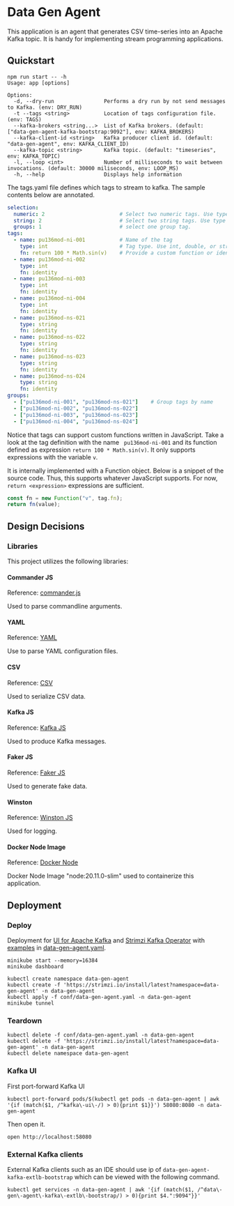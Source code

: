 # Data Gen Agent
This application is an agent that generates CSV time-series into an Apache Kafka topic. It is handy
for implementing stream programming applications.
## Quickstart
```shell
npm run start -- -h
Usage: app [options]

Options:
  -d, --dry-run                Performs a dry run by not send messages to Kafka. (env: DRY_RUN)
  -t --tags <string>           Location of tags configuration file. (env: TAGS)
  --kafka-brokers <string...>  List of Kafka brokers. (default: ["data-gen-agent-kafka-bootstrap:9092"], env: KAFKA_BROKERS)
  --kafka-client-id <string>   Kafka producer client id. (default: "data-gen-agent", env: KAFKA_CLIENT_ID)
  --kafka-topic <string>       Kafka topic. (default: "timeseries", env: KAFKA_TOPIC)
  -l, --loop <int>             Number of milliseconds to wait between invocations. (default: 30000 miliseconds, env: LOOP_MS)
  -h, --help                   Displays help information
```

The tags.yaml file defines which tags to stream to kafka.
The sample contents below are annotated.
```yaml
selection:
  numeric: 2                        # Select two numeric tags. Use type string or double.
  string: 2                         # Select two string tags. Use type string.
  groups: 1                         # select one group tag.
tags:
  - name: pu136mod-ni-001           # Name of the tag
    type: int                       # Tag type. Use int, double, or string.
    fn: return 100 * Math.sin(v)    # Provide a custom function or identity.
  - name: pu136mod-ni-002
    type: int
    fn: identity
  - name: pu136mod-ni-003
    type: int
    fn: identity
  - name: pu136mod-ni-004
    type: int
    fn: identity
  - name: pu136mod-ns-021
    type: string
    fn: identity
  - name: pu136mod-ns-022
    type: string
    fn: identity
  - name: pu136mod-ns-023
    type: string
    fn: identity
  - name: pu136mod-ns-024
    type: string
    fn: identity
groups:
  - ["pu136mod-ni-001", "pu136mod-ns-021"]    # Group tags by name
  - ["pu136mod-ni-002", "pu136mod-ns-022"]
  - ["pu136mod-ni-003", "pu136mod-ns-023"]
  - ["pu136mod-ni-004", "pu136mod-ns-024"]
```

Notice that tags can support custom functions written in JavaScript.
Take a look at the tag definition with the name ` pu136mod-ni-001` and its function defined as
expression `return 100 * Math.sin(v)`.  It only supports expressions with the variable `v`.

It is internally implemented with a Function object. Below is a snippet of the source code.
Thus, this supports whatever JavaScript supports. For now, `return <expression>` expressions are sufficient.
```javascript
const fn = new Function("v", tag.fn);
return fn(value);
```

## Design Decisions

### Libraries

This project utilizes the following libraries:

#### Commander JS
Reference: [commander.js](https://github.com/tj/commander.js#readme)

Used to parse commandline arguments.

#### YAML
Reference: [YAML](https://eemeli.org/yaml/#yaml)

Use to parse YAML configuration files.

#### CSV
Reference: [CSV](https://csv.js.org)

Used to serialize CSV data.

#### Kafka JS
Reference: [Kafka JS](https://kafka.js.org/docs/getting-started)

Used to produce Kafka messages.

#### Faker JS
Reference: [Faker JS](https://fakerjs.dev/api/)

Used to generate fake data.

#### Winston
Reference: [Winston JS](https://github.com/winstonjs/)

Used for logging.

#### Docker Node Image 
Reference: [Docker Node](https://github.com/nodejs/docker-node/blob/main/README.md#how-to-use-this-image)

Docker Node Image "node:20.11.0-slim" used to containerize this application.

## Deployment

### Deploy

Deployment for [UI for Apache Kafka](https://docs.kafka-ui.provectus.io/overview/getting-started)
and [Strimzi Kafka Operator](https://strimzi.io/quickstarts/) with [examples](https://github.com/strimzi/strimzi-kafka-operator/blob/0.39.0/examples/kafka/kafka-ephemeral.yaml)
in [data-gen-agent.yaml](./conf/data-gen-agent.yaml).

```shell
minikube start --memory=16384
minikube dashboard
```

```shell
kubectl create namespace data-gen-agent
kubectl create -f 'https://strimzi.io/install/latest?namespace=data-gen-agent' -n data-gen-agent
kubectl apply -f conf/data-gen-agent.yaml -n data-gen-agent
minikube tunnel
```
### Teardown
```shell
kubectl delete -f conf/data-gen-agent.yaml -n data-gen-agent
kubectl delete -f 'https://strimzi.io/install/latest?namespace=data-gen-agent' -n data-gen-agent
kubectl delete namespace data-gen-agent
```
### Kafka UI
First port-forward Kafka UI
```shell
kubectl port-forward pods/$(kubectl get pods -n data-gen-agent | awk '{if (match($1, /^kafka\-ui\-/) > 0){print $1}}') 58080:8080 -n data-gen-agent  
```
Then open it.
```shell
open http://localhost:58080
```
### External Kafka clients

External Kafka clients such as an IDE should use ip of `data-gen-agent-kafka-extlb-bootstrap` which
can be viewed with the following command.
```shell
kubectl get services -n data-gen-agent | awk '{if (match($1, /^data\-gen\-agent\-kafka\-extlb\-bootstrap/) > 0){print $4.":9094"}}'  
```




